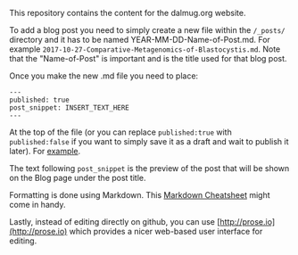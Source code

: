This repository contains the content for the dalmug.org website.

To add a blog post you need to simply create a new file within the `/_posts/` directory and it has to be named YEAR-MM-DD-Name-of-Post.md. For example `2017-10-27-Comparative-Metagenomics-of-Blastocystis.md`. Note that the "Name-of-Post" is important and is the title used for that blog post. 

Once you make the new .md file you need to place:
```
---
published: true
post_snippet: INSERT_TEXT_HERE
---
```

At the top of the file (or you can replace ```published:true``` with ```published:false``` if you want to simply save it as a draft and wait to publish it later). For [example](
https://raw.githubusercontent.com/LangilleLab/DalMUG/master/_posts/2017-10-27-Comparative-Metagenomics-of-Blastocystis.md).

The text following ```post_snippet``` is the preview of the post that will be shown on the Blog page under the post title.

Formatting is done using Markdown. 
This [Markdown Cheatsheet](http://www.jekyllnow.com/Markdown-Style-Guide/) might come in handy.

Lastly, instead of editing directly on github, you can use [http://prose.io](http://prose.io) which provides a nicer web-based user interface for editing. 
